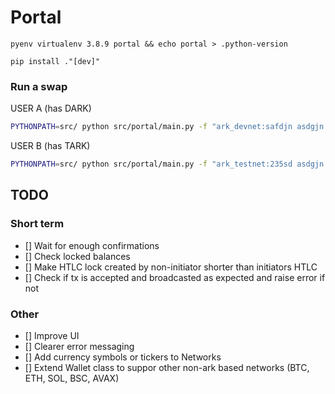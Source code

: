 # Portal

`pyenv virtualenv 3.8.9 portal && echo portal > .python-version`

`pip install ."[dev]"`


### Run a swap 

USER A (has DARK)

```bash
PYTHONPATH=src/ python src/portal/main.py -f "ark_devnet:safdjn asdgjn 0-2o3asfdmkgsadiouaw49k96-:10" -t "ark_testnet:safdjn asdgjn 0-2o3asfdmkgsadiouaw49k96-:10" --initiator
```

USER B (has TARK)

```bash
PYTHONPATH=src/ python src/portal/main.py -f "ark_testnet:235sd asdgjn 0-2o3asfdmkgsadiouaw49k96-:10" -t "ark_devnet:235sd asdgjn 0-2o3asfdmkgsadiouaw49k96-:10"
```


## TODO

### Short term
- [] Wait for enough confirmations
- [] Check locked balances
- [] Make HTLC lock created by non-initiator shorter than initiators HTLC
- [] Check if tx is accepted and broadcasted as expected and raise error if not


### Other
- [] Improve UI
- [] Clearer error messaging
- [] Add currency symbols or tickers to Networks
- [] Extend Wallet class to suppor other non-ark based networks (BTC, ETH, SOL, BSC, AVAX)

